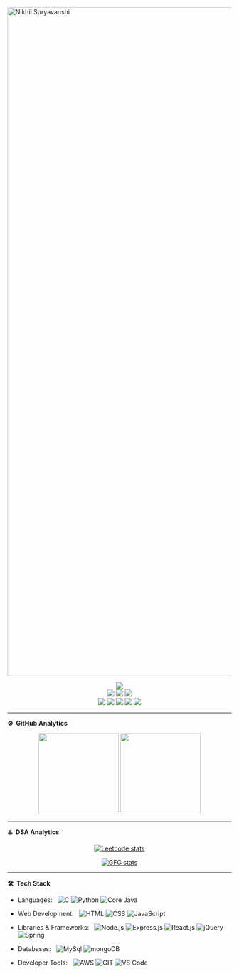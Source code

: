 <a href="https://nikhilpal2705.github.io"><img src="https://capsule-render.vercel.app/api?type=waving&color=gradient&height=250&text=%20Nikhil%20Suryavanshi%20" alt="Nikhil Suryavanshi" width="1500" /></a>
<p align="center">
    <a href="https://nikhilpal2705.github.io"><img src="https://img.shields.io/badge/Portfolio-%23000000.svg?style=for-the-badge&logo=firefox&logoColor=#FF7139" /></a>
    <br>
    <a href="https://www.linkedin.com/in/nikhilpal2705/"><img src="https://img.shields.io/badge/linkedin-%230077B5.svg?style=for-the-badge&logo=linkedin&logoColor=white" /></a>
    <a href="https://t.me/nikhilpal2705"><img src="https://img.shields.io/badge/Telegram-2CA5E0?style=for-the-badge&logo=telegram&logoColor=white" /></a>
    <a href="https://twitter.com/nikhilpal2705"><img src="https://img.shields.io/badge/Twitter-%231DA1F2.svg?style=for-the-badge&logo=Twitter&logoColor=white" /></a>
    <br>
    <a href="https://leetcode.com/nikhilpal2705/"><img src="https://img.shields.io/badge/LeetCode-000000?style=for-the-badge&logo=LeetCode&logoColor=#d16c06" /></a>
    <a href="https://auth.geeksforgeeks.org/user/nikhilpal2705"><img src="https://img.shields.io/badge/GeeksforGeeks-gray?style=for-the-badge&logo=geeksforgeeks&logoColor=35914c" /></a>
    <a href="https://www.hackerrank.com/nikhilpal2705"><img src="https://img.shields.io/badge/-Hackerrank-2EC866?style=for-the-badge&logo=HackerRank&logoColor=white" /></a>
    <a href="https://codeforces.com/profile/nikhilpal2705"><img src="https://img.shields.io/badge/Codeforces-445f9d?style=for-the-badge&logo=Codeforces&logoColor=white" /></a>
    <a href="https://www.codechef.com/users/nikhilpal2705"><img src="https://img.shields.io/badge/CodeChef-%23964B00.svg?style=for-the-badge&logo=CodeChef&logoColor=white" /></a>
</p>

***

**⚙️ &nbsp;GitHub Analytics**
<p align="center">
        <img height="180em" src="https://github-readme-streak-stats-rust-zeta.vercel.app/?user=nikhilpal2705&theme=dark&hide_border=true" />
        <img height="180em" src="https://github-readme-stats.vercel.app/api/top-langs/?username=nikhilpal2705&exclude_repo=KNN-Image-Classification&show_icons=true&hide_border=true&layout=compact&langs_count=8&theme=dark"/>
</p>

***

**♨️ &nbsp;DSA Analytics**
<p align="center">
    <a href="https://leetcode.com/nikhilpal2705"><img src="https://leetcard.jacoblin.cool/nikhilpal2705?border=0&radius=10&theme=dark&ext=contest" alt="Leetcode stats"/></a>
</p>
         
<p align="center">
    <a href="https://auth.geeksforgeeks.org/user/nikhilpal2705/practice/"><img src="https://geeks-for-geeks-stats-card.vercel.app/?username=nikhilpal2705" alt="GFG stats"/></a>
</p>

***

**🛠 &nbsp;Tech Stack**
- Languages: &nbsp;
![C](https://img.shields.io/badge/-C-333333?style=flat&logo=C)
![Python](https://img.shields.io/badge/-Python-333333?style=flat&logo=python)
![Core Java](https://img.shields.io/badge/-Java-333333?style=flat&logo=openjdk)

- Web Development: &nbsp;
![HTML](https://img.shields.io/badge/-HTML-333333?style=flat-square&logo=html5)
![CSS](https://img.shields.io/badge/-CSS-333333?style=flat-square&logo=css3)
![JavaScript](https://img.shields.io/badge/-JavaScript-333333?style=flat-square&logo=javascript)

- Libraries & Frameworks: &nbsp;
![Node.js](https://img.shields.io/badge/-node.js-333333?style=flat&logo=node.js)
![Express.js](https://img.shields.io/badge/-express.js-333333?style=flat&logo=express)
![React.js](https://img.shields.io/badge/-React.js-333333?style=flat&logo=react)
![jQuery](https://img.shields.io/badge/-jQuery-333333?style=flat&logo=jquery)
![Spring](https://img.shields.io/badge/-Spring-333333?style=flat&logo=spring)


- Databases: &nbsp;
![MySql](https://img.shields.io/badge/-MySql-333333?style=flat&logo=mysql&logoColor=00FFFF)
![mongoDB](https://img.shields.io/badge/-mongoDB-333333?style=flat&logo=mongodb)

- Developer Tools: &nbsp;
![AWS](https://img.shields.io/badge/-AWS-333333?style=flat&logo=amazon-aws)
![GIT](https://img.shields.io/badge/-Git-333333?style=flat&logo=git)
![VS Code](https://img.shields.io/badge/-VS%20Code-333333?style=flat&logo=visual-studio-code&logoColor=blue)
